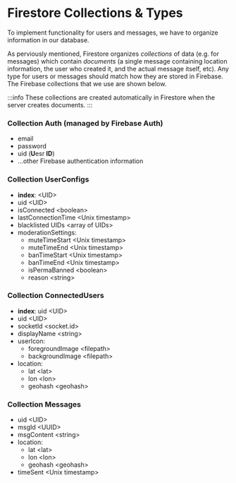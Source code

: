# Firestore Collections & Types

To implement functionality for users and messages, we have to organize information in our database.

As perviously mentioned, Firestore organizes *collections* of data (e.g. for messages) which contain *documents* (a single message containing location information, the user who created it, and the actual message itself, etc).
Any type for users or messages should match how they are stored in Firebase. The Firebase collections that we use are shown below.

:::info
These collections are created automatically in Firestore when the server creates documents.
:::

### Collection Auth (managed by Firebase Auth)
- email 
- password 
- uid (**U**esr **ID**)
- ...other Firebase authentication information

### Collection UserConfigs
- **index**: \<UID>
- uid \<UID>
- isConnected \<boolean>
- lastConnectionTime \<Unix timestamp>
- blacklisted UIDs \<array of UIDs>
- moderationSettings:
  - muteTimeStart \<Unix timestamp>
  - muteTimeEnd \<Unix timestamp>
  - banTimeStart \<Unix timestamp>
  - banTimeEnd \<Unix timestamp>
  - isPermaBanned \<boolean>
  - reason \<string>

### Collection ConnectedUsers 
- **index**: uid \<UID>
- uid \<UID>
- socketId \<socket.id>
- displayName \<string>
- userIcon:
  - foregroundImage \<filepath>
  - backgroundImage \<filepath>
- location:
  - lat \<lat>
  - lon \<lon>
  - geohash \<geohash>

### Collection Messages
- uid \<UID>
- msgId \<UUID>
- msgContent \<string>
- location:
  - lat \<lat>
  - lon \<lon>
  - geohash \<geohash>
- timeSent \<Unix timestamp>
